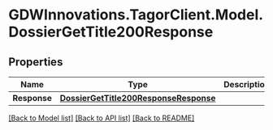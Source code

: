 # GDWInnovations.TagorClient.Model.DossierGetTitle200Response

## Properties

Name | Type | Description | Notes
------------ | ------------- | ------------- | -------------
**Response** | [**DossierGetTitle200ResponseResponse**](DossierGetTitle200ResponseResponse.md) |  | [optional] 

[[Back to Model list]](../README.md#documentation-for-models) [[Back to API list]](../README.md#documentation-for-api-endpoints) [[Back to README]](../README.md)

